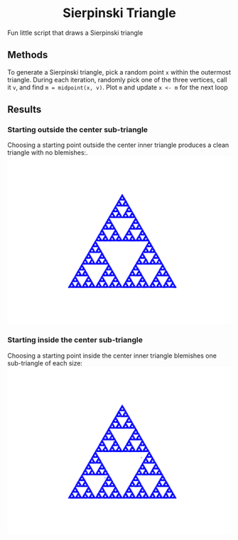 <div align="center"><h1>Sierpinski Triangle</h1></div>
Fun little script that draws a Sierpinski triangle

## Methods
To generate a Sierpinski triangle, pick a random point `x` within the outermost triangle.
During each iteration, randomly pick one of the three vertices, call it `v`, and find `m = midpoint(x, v)`.
Plot `m` and update `x <- m` for the next loop

## Results
### Starting outside the center sub-triangle
Choosing a starting point outside the center inner triangle produces a clean triangle with no blemishes:.
![](triangle_start_outside_inner.png)


### Starting inside the center sub-triangle
Choosing a starting point inside the center inner triangle blemishes one sub-triangle of each size:
![](triangle_start_inside_inner.png)
